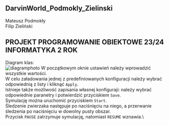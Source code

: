 ## DarvinWorld_Podmokly_Zielinski
Mateusz Podmokły\
Filip Zieliński
## PROJEKT PROGRAMOWANIE OBIEKTOWE 23/24 INFORMATYKA 2 ROK
Diagram klas:\
![diagramphoto](https://github.com/mpodmokly/DarvinWorld_Podmokly_Zielinski/blob/d7053c8574955b7263e7bd4d6db8b7e8d654460f/NOTIDEALDIAGRAM.PNG)
W początkowym oknie ustawień należy wprowadzić wszystkie wartości.\
W celu załadowania jednej z predefiniowanych konfiguracji należy wybrać odpowiednią z listy i kliknąć `Apply`.\
Istnieje także możliwość zapisania własnej konfiguraji: należy wybrać odpowiednie paranetry i potwierdzić przyciskiem `Save`.\
Symulację można uruchomić przyciskiem `Start`.\
Śledzenie zwierzaka następuje po naciśnięciu na niego, a przerwanie śledzenia po naciśnięciu w dowolny pusty obszar.\
Przycisk `PAUSE` zatrzymuje symulację, natomiast `RESUME` wznawia.\
